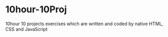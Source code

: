 # 10hour-10Proj
10hour 10 projects exercises which are written and coded by native HTML, CSS and JavaScript
